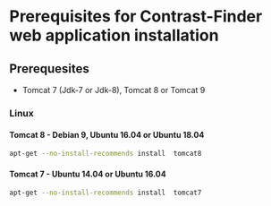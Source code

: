# Prerequisites for Contrast-Finder web application installation

## Prerequesites

* Tomcat 7 (Jdk-7 or Jdk-8), Tomcat 8 or Tomcat 9

### Linux

#### Tomcat 8 - Debian 9, Ubuntu 16.04 or Ubuntu 18.04

```bash
apt-get --no-install-recommends install  tomcat8
```

#### Tomcat 7 - Ubuntu 14.04 or Ubuntu 16.04

```bash
apt-get --no-install-recommends install  tomcat7
```


